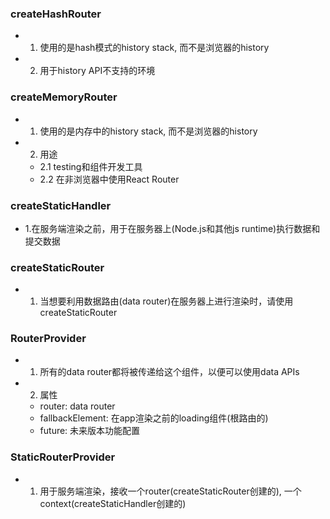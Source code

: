 ### createHashRouter
  - 1. 使用的是hash模式的history stack, 而不是浏览器的history
  - 2. 用于history API不支持的环境

### createMemoryRouter
  - 1. 使用的是内存中的history stack, 而不是浏览器的history
  - 2. 用途
    - 2.1 testing和组件开发工具
    - 2.2 在非浏览器中使用React Router

### createStaticHandler
  - 1.在服务端渲染之前，用于在服务器上(Node.js和其他js runtime)执行数据和提交数据

### createStaticRouter
  - 1. 当想要利用数据路由(data router)在服务器上进行渲染时，请使用 createStaticRouter

### RouterProvider
  - 1. 所有的data router都将被传递给这个组件，以便可以使用data APIs
  - 2. 属性
    - router: data router
    - fallbackElement: 在app渲染之前的loading组件(根路由的)
    - future: 未来版本功能配置

### StaticRouterProvider
  - 1. 用于服务端渲染，接收一个router(createStaticRouter创建的), 一个context(createStaticHandler创建的)
